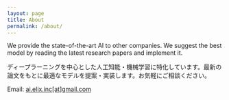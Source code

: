 ```yaml
---
layout: page
title: About
permalink: /about/
---
```


We provide the state-of-the-art AI to other companies. We suggest the best model by reading the latest research papers and implement it.

ディープラーニングを中心とした人工知能・機械学習に特化しています。最新の論文をもとに最適なモデルを提案・実装します。お気軽にご相談ください。

Email: [ai.elix.inc[at]gmail.com](mailto:ai.elix.inc@gmail.com)
